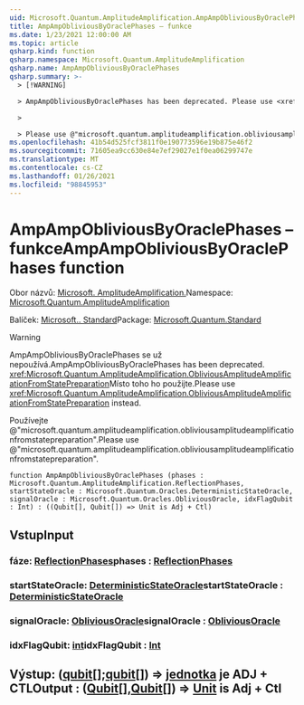 ```yaml
---
uid: Microsoft.Quantum.AmplitudeAmplification.AmpAmpObliviousByOraclePhases
title: AmpAmpObliviousByOraclePhases – funkce
ms.date: 1/23/2021 12:00:00 AM
ms.topic: article
qsharp.kind: function
qsharp.namespace: Microsoft.Quantum.AmplitudeAmplification
qsharp.name: AmpAmpObliviousByOraclePhases
qsharp.summary: >-
  > [!WARNING]

  > AmpAmpObliviousByOraclePhases has been deprecated. Please use <xref:Microsoft.Quantum.AmplitudeAmplification.ObliviousAmplitudeAmplificationFromStatePreparation> instead.

  >

  > Please use @"microsoft.quantum.amplitudeamplification.obliviousamplitudeamplificationfromstatepreparation".
ms.openlocfilehash: 41b54d525fcf3811f0e190773596e19b875e46f2
ms.sourcegitcommit: 71605ea9cc630e84e7ef29027e1f0ea06299747e
ms.translationtype: MT
ms.contentlocale: cs-CZ
ms.lasthandoff: 01/26/2021
ms.locfileid: "98845953"
---
```

# <a name="ampampobliviousbyoraclephases-function"></a><span data-ttu-id="227a6-102">AmpAmpObliviousByOraclePhases – funkce</span><span class="sxs-lookup"><span data-stu-id="227a6-102">AmpAmpObliviousByOraclePhases function</span></span>

<span data-ttu-id="227a6-103">Obor názvů: [Microsoft. AmplitudeAmplification.](xref:Microsoft.Quantum.AmplitudeAmplification)</span><span class="sxs-lookup"><span data-stu-id="227a6-103">Namespace: [Microsoft.Quantum.AmplitudeAmplification](xref:Microsoft.Quantum.AmplitudeAmplification)</span></span>

<span data-ttu-id="227a6-104">Balíček: [Microsoft.. Standard](https://nuget.org/packages/Microsoft.Quantum.Standard)</span><span class="sxs-lookup"><span data-stu-id="227a6-104">Package: [Microsoft.Quantum.Standard](https://nuget.org/packages/Microsoft.Quantum.Standard)</span></span>


> [!WARNING]
> <span data-ttu-id="227a6-105">AmpAmpObliviousByOraclePhases se už nepoužívá.</span><span class="sxs-lookup"><span data-stu-id="227a6-105">AmpAmpObliviousByOraclePhases has been deprecated.</span></span> <span data-ttu-id="227a6-106"><xref:Microsoft.Quantum.AmplitudeAmplification.ObliviousAmplitudeAmplificationFromStatePreparation>Místo toho ho použijte.</span><span class="sxs-lookup"><span data-stu-id="227a6-106">Please use <xref:Microsoft.Quantum.AmplitudeAmplification.ObliviousAmplitudeAmplificationFromStatePreparation> instead.</span></span>
>
> <span data-ttu-id="227a6-107">Používejte @"microsoft.quantum.amplitudeamplification.obliviousamplitudeamplificationfromstatepreparation".</span><span class="sxs-lookup"><span data-stu-id="227a6-107">Please use @"microsoft.quantum.amplitudeamplification.obliviousamplitudeamplificationfromstatepreparation".</span></span>



```qsharp
function AmpAmpObliviousByOraclePhases (phases : Microsoft.Quantum.AmplitudeAmplification.ReflectionPhases, startStateOracle : Microsoft.Quantum.Oracles.DeterministicStateOracle, signalOracle : Microsoft.Quantum.Oracles.ObliviousOracle, idxFlagQubit : Int) : ((Qubit[], Qubit[]) => Unit is Adj + Ctl)
```


## <a name="input"></a><span data-ttu-id="227a6-108">Vstup</span><span class="sxs-lookup"><span data-stu-id="227a6-108">Input</span></span>

### <a name="phases--reflectionphases"></a><span data-ttu-id="227a6-109">fáze: [ReflectionPhases](xref:Microsoft.Quantum.AmplitudeAmplification.ReflectionPhases)</span><span class="sxs-lookup"><span data-stu-id="227a6-109">phases : [ReflectionPhases](xref:Microsoft.Quantum.AmplitudeAmplification.ReflectionPhases)</span></span>




### <a name="startstateoracle--deterministicstateoracle"></a><span data-ttu-id="227a6-110">startStateOracle: [DeterministicStateOracle](xref:Microsoft.Quantum.Oracles.DeterministicStateOracle)</span><span class="sxs-lookup"><span data-stu-id="227a6-110">startStateOracle : [DeterministicStateOracle](xref:Microsoft.Quantum.Oracles.DeterministicStateOracle)</span></span>




### <a name="signaloracle--obliviousoracle"></a><span data-ttu-id="227a6-111">signalOracle: [ObliviousOracle](xref:Microsoft.Quantum.Oracles.ObliviousOracle)</span><span class="sxs-lookup"><span data-stu-id="227a6-111">signalOracle : [ObliviousOracle](xref:Microsoft.Quantum.Oracles.ObliviousOracle)</span></span>




### <a name="idxflagqubit--int"></a><span data-ttu-id="227a6-112">idxFlagQubit: [int](xref:microsoft.quantum.lang-ref.int)</span><span class="sxs-lookup"><span data-stu-id="227a6-112">idxFlagQubit : [Int](xref:microsoft.quantum.lang-ref.int)</span></span>





## <a name="output--qubitqubit--unit--is-adj--ctl"></a><span data-ttu-id="227a6-113">Výstup: ([qubit](xref:microsoft.quantum.lang-ref.qubit)[];[qubit](xref:microsoft.quantum.lang-ref.qubit)[]) => [jednotka](xref:microsoft.quantum.lang-ref.unit)  je ADJ + CTL</span><span class="sxs-lookup"><span data-stu-id="227a6-113">Output : ([Qubit](xref:microsoft.quantum.lang-ref.qubit)[],[Qubit](xref:microsoft.quantum.lang-ref.qubit)[]) => [Unit](xref:microsoft.quantum.lang-ref.unit)  is Adj + Ctl</span></span>

